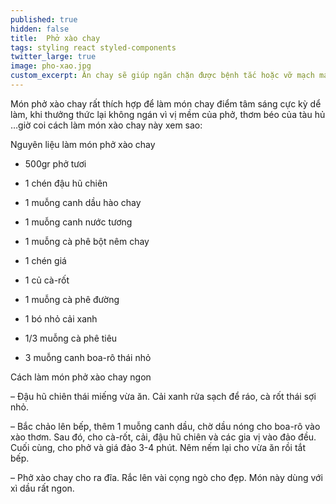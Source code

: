 ```yaml
---
published: true
hidden: false
title:  Phở xào chay
tags: styling react styled-components
twitter_large: true
image: pho-xao.jpg
custom_excerpt: Ăn chay sẽ giúp ngăn chặn được bệnh tắc hoặc vỡ mạch máu ở người tăng huyết áp, hạn chế tai biến nhồi máu cơ tim.
---
```


Món phở xào chay rất thích hợp để làm món chay điểm tâm sáng cực kỳ dể làm, khi thưởng thức lại không ngán vì vị
mềm của phở, thơm béo của tàu hủ …giờ coi cách làm món xào chay này xem sao:

Nguyên liệu làm món phở xào chay

+ 500gr phở tươi

+ 1 chén đậu hũ chiên

+ 1 muỗng canh dầu hào chay

+ 1 muỗng canh nước tương

+ 1 muỗng cà phê bột nêm chay

+ 1 chén giá

+ 1 củ cà-rốt

+ 1 muỗng cà phê đường

+ 1 bó nhỏ cải xanh

+ 1/3 muỗng cà phê tiêu

+ 3 muỗng canh boa-rô thái nhỏ

Cách làm món phở xào chay ngon

– Đậu hũ chiên thái miếng vừa ăn. Cải xanh rửa sạch để ráo, cà rốt thái sợi nhỏ.

– Bắc chảo lên bếp, thêm 1 muỗng canh dầu, chờ dầu nóng cho boa-rô vào xào thơm. Sau đó, cho cà-rốt, cải, đậu hũ chiên và các gia vị vào đảo đều. Cuối cùng, cho phở và giá đảo 3-4 phút. Nêm nếm lại cho vừa ăn rồi tắt bếp.

– Phở xào chay cho ra đĩa. Rắc lên vài cọng ngò cho đẹp. Món này dùng với xì dầu rất ngon.
